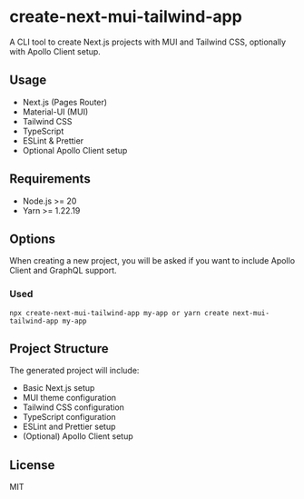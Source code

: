# create-next-mui-tailwind-app

A CLI tool to create Next.js projects with MUI and Tailwind CSS, optionally with Apollo Client setup.

## Usage

- Next.js (Pages Router)
- Material-UI (MUI)
- Tailwind CSS
- TypeScript
- ESLint & Prettier
- Optional Apollo Client setup

## Requirements

- Node.js >= 20
- Yarn >= 1.22.19

## Options

When creating a new project, you will be asked if you want to include Apollo Client and GraphQL support.

### Used

`npx create-next-mui-tailwind-app my-app
or
yarn create next-mui-tailwind-app my-app
`

## Project Structure

The generated project will include:

- Basic Next.js setup
- MUI theme configuration
- Tailwind CSS configuration
- TypeScript configuration
- ESLint and Prettier setup
- (Optional) Apollo Client setup

## License

MIT
